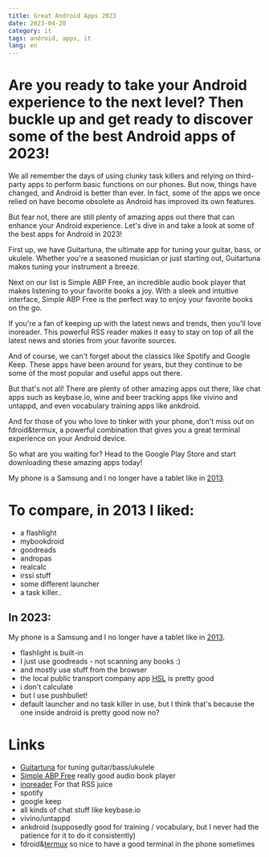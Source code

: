 ```yaml
---
title: Great Android Apps 2023
date: 2023-04-20
category: it
tags: android, apps, it
lang: en
---
```


# Are you ready to take your Android experience to the next level? Then buckle up and get ready to discover some of the best Android apps of 2023!

We all remember the days of using clunky task killers and relying on third-party apps to perform basic functions on our phones. But now, things have changed, and Android is better than ever. In fact, some of the apps we once relied on have become obsolete as Android has improved its own features.

But fear not, there are still plenty of amazing apps out there that can enhance your Android experience. Let's dive in and take a look at some of the best apps for Android in 2023!

First up, we have Guitartuna, the ultimate app for tuning your guitar, bass, or ukulele. Whether you're a seasoned musician or just starting out, Guitartuna makes tuning your instrument a breeze.

Next on our list is Simple ABP Free, an incredible audio book player that makes listening to your favorite books a joy. With a sleek and intuitive interface, Simple ABP Free is the perfect way to enjoy your favorite books on the go.

If you're a fan of keeping up with the latest news and trends, then you'll love inoreader. This powerful RSS reader makes it easy to stay on top of all the latest news and stories from your favorite sources.

And of course, we can't forget about the classics like Spotify and Google Keep. These apps have been around for years, but they continue to be some of the most popular and useful apps out there.

But that's not all! There are plenty of other amazing apps out there, like chat apps such as keybase.io, wine and beer tracking apps like vivino and untappd, and even vocabulary training apps like ankdroid.

And for those of you who love to tinker with your phone, don't miss out on fdroid&termux, a powerful combination that gives you a great terminal experience on your Android device.

So what are you waiting for? Head to the Google Play Store and start downloading these amazing apps today!

My phone is a Samsung and I no longer have a tablet like in [2013](https://guldmyr.com/great-android-apps).

# To compare, in 2013 I liked:

 - a flashlight
 - mybookdroid
 - goodreads
 - andropas
 - realcalc
 - irssi stuff
 - some different launcher
 - a task killer..


## In 2023:

My phone is a Samsung and I no longer have a tablet like in [2013](https://guldmyr.com/great-android-apps).

 - flashlight is built-in
 - I just use goodreads - not scanning any books :)
 - and mostly use stuff from the browser
 - the local public transport company app [HSL](https://play.google.com/store/apps/details?id=fi.hsl.app) is pretty good
 - i don't calculate
 - but I use pushbullet!
 - default launcher and no task killer in use, but I think that's because the one inside android is pretty good now no?


# Links

 - [Guitartuna](https://play.google.com/store/apps/details?id=com.ovelin.guitartuna) for tuning guitar/bass/ukulele
 - [Simple ABP Free](https://play.google.com/store/apps/details?id=mdmt.sabp.free) really good audio book player
 - [inoreader](https://inoreader.com/) For that RSS juice
 - spotify 
 - google keep
 - all kinds of chat stuff like keybase.io
 - vivino/untappd
 - ankdroid (supposedly good for training / vocabulary, but I never had the patience for it to do it consistently)
 - fdroid&[termux](https://f-droid.org/packages/com.termux/) so nice to have a good terminal in the phone sometimes
